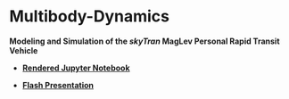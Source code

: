 # Multibody-Dynamics
__Modeling and Simulation of the _skyTran_ MagLev Personal Rapid Transit Vehicle__

 - [__Rendered Jupyter Notebook__](https://nbviewer.jupyter.org/github/abhinavkamath/Multibody-Dynamics/blob/master/skyTran_Final.ipynb?flush_cache=true)

 - [__Flash Presentation__](https://docs.google.com/presentation/d/e/2PACX-1vSJapWQS4BfywrGTOmFUfFlJY_HUlTIlMB-DfrtLV-nmVnSO-M907KWsNTgXaM133qKshVrIaZiE88T/pub?start=false&loop=false&delayms=3000)
